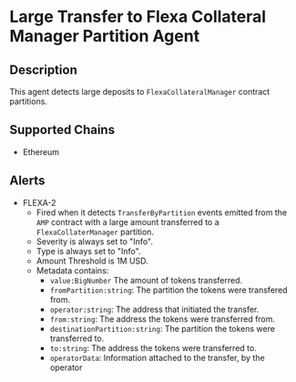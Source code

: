 # Large Transfer to Flexa Collateral Manager Partition Agent

## Description

This agent detects large deposits to `FlexaCollateralManager` contract partitions.

## Supported Chains

- Ethereum

## Alerts

- FLEXA-2 
    * Fired when it detects `TransferByPartition` events emitted from the `AMP` contract with a large amount transferred to a `FlexaCollaterManager` partition.
    * Severity is always set to "Info".
    * Type is always set to "Info".
    * Amount Threshold is 1M USD.
    * Metadata contains: 
        * `value:BigNumber` The amount of tokens transferred.
        * `fromPartition:string`: The partition the tokens were transfered from.
        * `operator:string`: The address that initiated the transfer.
        * `from:string`: The address the tokens were transferred from.
        * `destinationPartition:string`: The partition the tokens were transferred to.
        * `to:string`: The address the tokens were transferred to.
        * `operatorData`: Information attached to the transfer, by the operator

